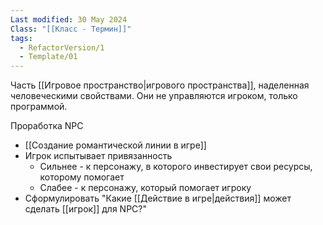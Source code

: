 ```yaml
---
Last modified: 30 May 2024
Class: "[[Класс - Термин]]"
tags:
  - RefactorVersion/1
  - Template/01
---
```

Часть [[Игровое пространство|игрового пространства]], наделенная человеческими свойствами. Они не управляются игроком, только программой.

Проработка NPC
- [[Создание романтической линии в игре]]
- Игрок испытывает привязанность
	- Сильнее - к персонажу, в которого инвестирует свои ресурсы, которому помогает
	- Слабее - к персонажу, который помогает игроку
- Сформулировать "Какие [[Действие в игре|действия]] может сделать [[игрок]] для NPC?"